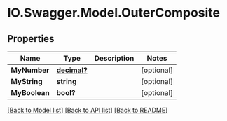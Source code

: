 # IO.Swagger.Model.OuterComposite
## Properties

Name | Type | Description | Notes
------------ | ------------- | ------------- | -------------
**MyNumber** | [**decimal?**](BigDecimal.md) |  | [optional] 
**MyString** | **string** |  | [optional] 
**MyBoolean** | **bool?** |  | [optional] 

[[Back to Model list]](../README.md#documentation-for-models) [[Back to API list]](../README.md#documentation-for-api-endpoints) [[Back to README]](../README.md)

